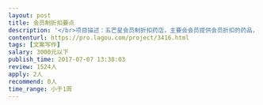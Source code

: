 ```yaml
---                
layout: post       
title: 会员制折扣要点           
description: '</br>项目描述：五芒星会员制折扣药店，主要会会员提供会员折扣的药品，使会员每年节省1000左右药品费用。</br>业务流程：用户注册加入会员，支付会员费，买药（线上或线下连锁药店），获得折扣返利，返利通过京东商城兑换等价商品。</br>参考：costco会员制超市</br>要求：写一篇吸引人的文案，表达出会员优势，产品优势，吸引用户注册。</br>'     
contenturl: https://pro.lagou.com/project/3416.html      
tags: [文案写作]            
salary: 3000元以下          
publish_time: 2017-07-07 13:38:03         
review: 1524人                   
apply: 2人                   
recommend: 0人                   
time_range: 小于1周              
---                 
```

